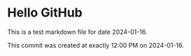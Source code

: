 # Hello GitHub
This is a test markdown file for date 2024-01-16.

This commit was created at exactly 12:00 PM on 2024-01-16.
